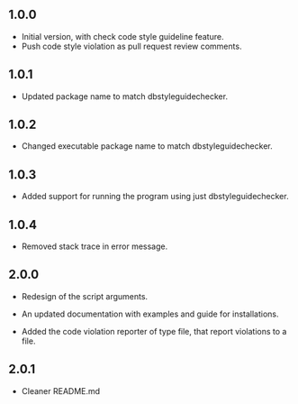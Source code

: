 ## 1.0.0

- Initial version, with check code style guideline feature.
- Push code style violation as pull request review comments.

## 1.0.1
- Updated package name to match dbstyleguidechecker.

## 1.0.2
- Changed executable package name to match dbstyleguidechecker.

## 1.0.3
- Added support for running the program using just dbstyleguidechecker.

## 1.0.4
- Removed stack trace in error message.

## 2.0.0
- Redesign of the script arguments.

- An updated documentation with examples and guide for installations.

- Added the code violation reporter of type file, that report violations to a file.

## 2.0.1

- Cleaner README.md